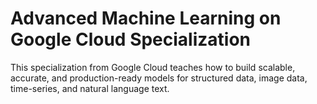 # Advanced Machine Learning on Google Cloud Specialization

This specialization from Google Cloud teaches how to build scalable, accurate, and production-ready models for structured data, image data, time-series, and natural language text.
